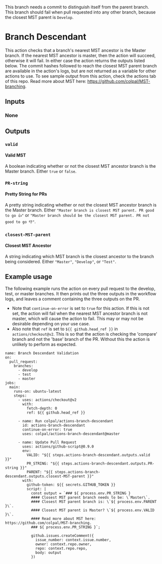 This branch needs a commit to distinguish itself from the parent branch. This branch should fail when pull requested into any other branch, because the closest MST parent is `Develop`.

# Branch Descendant

This action checks that a branch's nearest MST ancestor is the Master branch. If the nearest MST ancestor is master, then the action will succeed, otherwise it will fail. In either case the action returns the outputs listed below. The commit hashes followed to reach the closest MST parent branch are available in the action's logs, but are not returned as a variable for other actions to use. To see sample output from this action, check the actions tab of this repo. Read more about MST here: https://github.com/colpal/MST-branching.

## Inputs

### None

## Outputs

### `valid`

#### Valid MST
A boolean indicating whether or not the closest MST ancestor branch is the Master branch. Either `true` or `false`.

### `PR-string`

#### Pretty String for PRs

A pretty string indicating whether or not the closest MST ancestor branch is the Master branch. Either `"Master branch is closest MST parent. PR good to go 👍"` or `"Master branch should be the closest MST parent. PR not good to go 👎"`.

### `closest-MST-parent`

#### Closest MST Ancestor

A string indicating which MST branch is the closest ancestor to the branch being considered. Either `"Master"`, `"Develop"`, or `"Test"`.

## Example usage

The following example runs the action on every pull request to the develop, test, or master branches. It then prints out the three outputs in the workflow logs, and leaves a comment containing the three outputs on the PR.  
* Note that `continue-on-error` is set to `true` for this action. If this is not set, the action will fail when the nearest MST ancestor branch is not master, which will cause the action to fail. This may or may not be desirable depending on your use case.  
* Also note that `ref` is set to `${{ github.head_ref }}` in `actions/checkout@v2`. This is so that the action is checking the 'compare' branch and not the 'base' branch of the PR. Without this the action is unlikely to perform as expected.

```
name: Branch Descendant Validation
on:
  pull_request:
    branches:
      - develop
      - test
      - master
jobs:
  main:
    runs-on: ubuntu-latest
    steps:
      - uses: actions/checkout@v2
        with:
          fetch-depth: 0
          ref: ${{ github.head_ref }}

      - name: Run colpal/actions-branch-descendant
        id: actions-branch-descendant
        continue-on-error: true
        uses: colpal/actions-branch-descendant@master
          
      - name: Update Pull Request
        uses: actions/github-script@0.9.0
        env:
          VALID: "${{ steps.actions-branch-descendant.outputs.valid }}"
          PR_STRING: "${{ steps.actions-branch-descendant.outputs.PR-string }}"
          PARENT: "${{ steps.actions-branch-descendant.outputs.closest-MST-parent }}"
        with:
          github-token: ${{ secrets.GITHUB_TOKEN }}
          script: |
            const output = `### ${ process.env.PR_STRING }
            #### Closest MST parent branch needs to be: \`Master\`.
            #### Closest MST parent branch is: \`${ process.env.PARENT }\`.
            #### Closest MST parent is Master? \`${ process.env.VALID }\`.
            #### Read more about MST here: https://github.com/colpal/MST-branching.
            ### ${ process.env.PR_STRING }`;
              
            github.issues.createComment({
              issue_number: context.issue.number,
              owner: context.repo.owner,
              repo: context.repo.repo,
              body: output
            })
```
